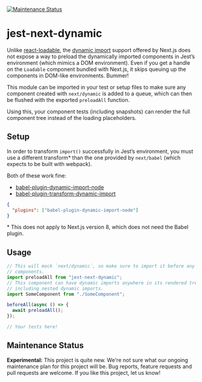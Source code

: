 [![Maintenance Status][maintenance-image]](#maintenance-status)

# jest-next-dynamic

Unlike [react-loadable](https://github.com/jamiebuilds/react-loadable), the
[dynamic import](https://github.com/zeit/next.js#dynamic-import) support
offered by Next.js does not expose a way to preload the dynamically imported
components in Jest’s environment (which mimics a DOM environment). Even if you
get a handle on the `Loadable` component bundled with Next.js, it skips queuing
up the components in DOM-like environments. Bummer!

This module can be imported in your test or setup files to make sure any
component created with `next/dynamic` is added to a queue, which can then be
flushed with the exported `preloadAll` function.

Using this, your component tests (including snapshots) can render the full
component tree instead of the loading placeholders.

## Setup

In order to transform `import()` successfully in Jest’s environment, you must
use a different transform* than the one provided by `next/babel` (which expects
to be built with webpack).

Both of these work fine:

- [babel-plugin-dynamic-import-node](https://www.npmjs.com/package/babel-plugin-dynamic-import-node)
- [babel-plugin-transform-dynamic-import](https://www.npmjs.com/package/babel-plugin-transform-dynamic-import)

```json
{
  "plugins": ["babel-plugin-dynamic-import-node"]
}
```

\* This does not apply to Next.js version 8, which does not need the Babel plugin.

## Usage

```js
// This will mock `next/dynamic`, so make sure to import it before any of your
// components.
import preloadAll from "jest-next-dynamic";
// This component can have dynamic imports anywhere in its rendered tree,
// including nested dynamic imports.
import SomeComponent from "./SomeComponent";

beforeAll(async () => {
  await preloadAll();
});

// Your tests here!
```
## Maintenance Status

**Experimental:** This project is quite new. We're not sure what our ongoing maintenance plan for this project will be. Bug reports, feature requests and pull requests are welcome. If you like this project, let us know!

[maintenance-image]: https://img.shields.io/badge/maintenance-experimental-blueviolet.svg

